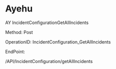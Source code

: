 #     Ayehu


AY IncidentConfigurationGetAllIncidents

Method: Post

OperationID: IncidentConfiguration_GetAllIncidents

EndPoint:

/API/IncidentConfiguration/getAllIncidents
